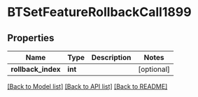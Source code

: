 # BTSetFeatureRollbackCall1899

## Properties
Name | Type | Description | Notes
------------ | ------------- | ------------- | -------------
**rollback_index** | **int** |  | [optional] 

[[Back to Model list]](../README.md#documentation-for-models) [[Back to API list]](../README.md#documentation-for-api-endpoints) [[Back to README]](../README.md)


